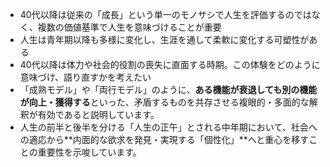 
- 40代以降は従来の「成長」という単一のモノサシで人生を評価するのではなく、複数の価値基準で人生を意味づけることが重要
- 人生は青年期以降も多様に変化し、生涯を通して柔軟に変化する可塑性がある
- 40代以降は体力や社会的役割の喪失に直面する時期。この体験をどのように意味づけ、語り直すかを考えたい
- 「成熟モデル」や「両行モデル」のように、**ある機能が衰退しても別の機能が向上・獲得する**といった、矛盾するものを共存させる複眼的・多面的な解釈が有効であると説明しています。
- 人生の前半と後半を分ける「人生の正午」とされる中年期において、社会への適応から**内面的な欲求を発見・実現する「個性化」**へと重心を移すことの重要性を示唆しています。